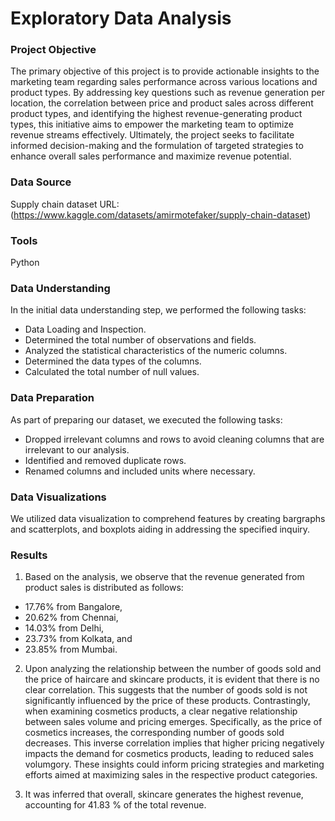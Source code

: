 # Exploratory Data Analysis

### Project Objective 
The primary objective of this project is to provide actionable insights to the marketing team regarding sales performance across various locations and product types. By addressing key questions such as revenue generation per location, the correlation between price and product sales across different product types, and identifying the highest revenue-generating product types, this initiative aims to empower the marketing team to optimize revenue streams effectively. Ultimately, the project seeks to facilitate informed decision-making and the formulation of targeted strategies to enhance overall sales performance and maximize revenue potential.

### Data Source
Supply chain dataset URL:(https://www.kaggle.com/datasets/amirmotefaker/supply-chain-dataset)

### Tools
Python

### Data Understanding
In the initial data understanding step, we performed the following tasks:
- Data Loading and Inspection.
- Determined the total number of observations and fields.
- Analyzed the statistical characteristics of the numeric columns.
- Determined the data types of the columns.
- Calculated the total number of  null values.

 ### Data Preparation
 As part of preparing our dataset, we executed the following tasks:
 - Dropped irrelevant columns and rows to avoid cleaning columns that are irrelevant to our analysis.
 - Identified and removed duplicate rows.
 - Renamed columns and included units  where necessary.

### Data Visualizations
We utilized data visualization to comprehend features by creating bargraphs and scatterplots, and boxplots aiding in addressing the specified inquiry. 

### Results
1. Based on the analysis, we observe that the revenue generated from product sales is distributed as follows:
- 17.76% from Bangalore,
- 20.62% from Chennai,    
- 14.03% from Delhi,         
- 23.73% from Kolkata, and   
- 23.85% from Mumbai.     

2. Upon analyzing the relationship between the number of goods sold and the price of haircare and skincare products, it is evident that there is no clear correlation. This suggests that the number of goods sold is not significantly influenced by the price of these products.
Contrastingly, when examining cosmetics products, a clear negative relationship between sales volume and pricing emerges. Specifically, as the price of cosmetics increases, the corresponding number of goods sold decreases. This inverse correlation implies that higher pricing negatively impacts the demand for cosmetics products, leading to reduced sales volumgory. These insights could inform pricing strategies and marketing efforts aimed at maximizing sales in the respective product categories.
   
3. It was inferred that overall, skincare generates the highest revenue, accounting for 41.83 % of the total revenue.

